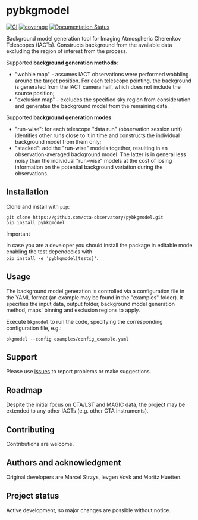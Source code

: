 # pybkgmodel

[![CI](https://github.com/cta-observatory/pybkgmodel/actions/workflows/ci.yml/badge.svg?branch=main)](https://github.com/cta-observatory/pybkgmodel/actions/workflows/ci.yml)
[![coverage](https://codecov.io/gh/cta-observatory/pybkgmodel/branch/main/graph/badge.svg?token=WsJUEfyBsv)](https://codecov.io/gh/cta-observatory/pybkgmodel)
[![Documentation Status](https://readthedocs.org/projects/pybkgmodel/badge/?version=latest)](https://pybkgmodel.readthedocs.io/en/latest/?badge=latest)

Background model generation tool for Imaging Atmospheric Cherenkov Telescopes (IACTs). Constructs background from the available data excluding the region of interest from the process. 

Supported **background generation methods**: 

 - "wobble map" - assumes IACT observations were performed wobbling around the target position. For each telescope pointing, the background is generated from the IACT camera half, which does not include the source position;
 - "exclusion map" - excludes the specified sky region from consideration and generates the background model from the remaining data.
 
Supported **background generation modes**:

 - "run-wise": for each telescope "data run" (observation session unit) identifies other runs close to it in time and constructs the individual background model from them only;
 - "stacked": add the "run-wise" models together, resulting in an observation-averaged background model. The latter is in general less noisy than the individual "run-wise" models at the cost of losing information on the potential background variation during the observations.

## Installation

Clone and install with `pip`:

```
git clone https://github.com/cta-observatory/pybkgmodel.git
pip install pybkgmodel
```

> [!IMPORTANT]
> In case you are a developer you should install the package in editable mode enabling the test
> dependecies with  
> `pip install -e 'pybkgmodel[tests]'`.

## Usage

The background model generation is controlled via a configuration file in the YAML format (an example may be found in the "examples" folder). It specifies the input data, output folder, background model generation method, maps' binning and exclusion regions to apply.

Execute `bkgmodel` to run the code, specifying the corresponding configuration file, e.g.:

```
bkgmodel --config examples/config_example.yaml
```


## Support

Please use [issues](https://gitlab.pic.es/mstrzys/pybkgmodel/issues) to report problems or make suggestions.

## Roadmap

Despite the initial focus on CTA/LST and MAGIC data, the project may be extended to any other IACTs (e.g. other CTA instruments).

## Contributing

Contributions are welcome.

## Authors and acknowledgment

Original developers are Marcel Strzys, Ievgen Vovk and Moritz Huetten.

## Project status

Active development, so major changes are possible without notice.
